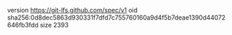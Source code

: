 version https://git-lfs.github.com/spec/v1
oid sha256:0d8dec5863d930331f7dfd7c755760160a9d4f5b7deae1390d44072646fb3fdd
size 2393
